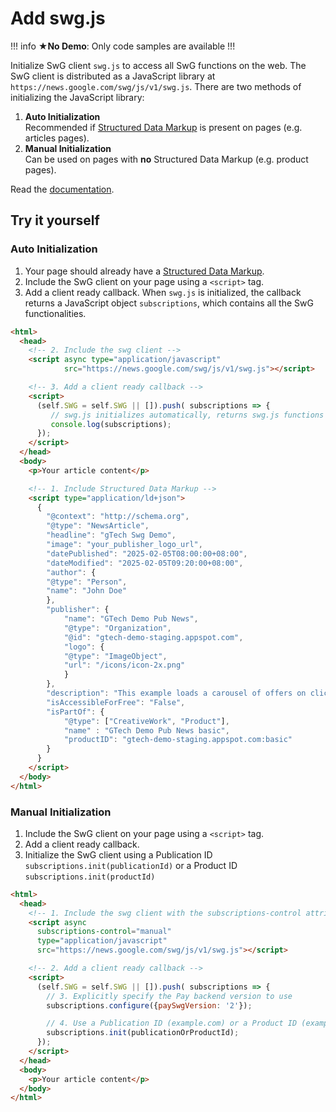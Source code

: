 

# Add swg.js


!!! info ★**No Demo**: Only code samples are available 
!!!

Initialize SwG client `swg.js` to access all SwG functions on the web. The SwG client is distributed as a JavaScript library at `https://news.google.com/swg/js/v1/swg.js`. There are two methods of initializing the JavaScript library:



1. **Auto Initialization** \
Recommended if [Structured Data Markup](https://gtech-demo.appspot.com/html/markup-article-pages.html) is present on pages (e.g. articles pages).
1. **Manual Initialization** \
Can be used on pages with **no** Structured Data Markup (e.g. product pages).

Read the [documentation](https://developers.google.com/news/subscribe/guides/add-swg-js).


## Try it yourself


### Auto Initialization



1. Your page should already have a [Structured Data Markup](https://gtech-demo.appspot.com/html/markup-article-pages.html).
1. Include the SwG client on your page using a `<script>` tag.
1. Add a client ready callback. When `swg.js` is initialized, the callback returns a JavaScript object `subscriptions`, which contains all the SwG functionalities.


```html 
<html>
  <head>
    <!-- 2. Include the swg client -->
    <script async type="application/javascript"
            src="https://news.google.com/swg/js/v1/swg.js"></script>

    <!-- 3. Add a client ready callback -->
    <script>
      (self.SWG = self.SWG || []).push( subscriptions => {
         // swg.js initializes automatically, returns swg.js functions an object.
         console.log(subscriptions);
      });
    </script>
  </head>
  <body>
    <p>Your article content</p>

    <!-- 1. Include Structured Data Markup -->
    <script type="application/ld+json">
      {
        "@context": "http://schema.org",
        "@type": "NewsArticle",
        "headline": "gTech Swg Demo",
        "image": "your_publisher_logo_url",
        "datePublished": "2025-02-05T08:00:00+08:00",
        "dateModified": "2025-02-05T09:20:00+08:00",
        "author": {
        "@type": "Person",
        "name": "John Doe"
        },
        "publisher": {
            "name": "GTech Demo Pub News",
            "@type": "Organization",
            "@id": "gtech-demo-staging.appspot.com",
            "logo": {
            "@type": "ImageObject",
            "url": "/icons/icon-2x.png"
            }
        },
        "description": "This example loads a carousel of offers on click.",
        "isAccessibleForFree": "False",
        "isPartOf": {
            "@type": ["CreativeWork", "Product"],
            "name" : "GTech Demo Pub News basic",
            "productID": "gtech-demo-staging.appspot.com:basic"
        }
      }
    </script>
  </body>
</html>
```



### Manual Initialization



1. Include the SwG client on your page using a `<script>` tag.
1. Add a client ready callback.
1. Initialize the SwG client using a Publication ID `subscriptions.init(publicationId)` or a Product ID `subscriptions.init(productId)`


```html 
<html>
  <head>
    <!-- 1. Include the swg client with the subscriptions-control attribute set to "manual" -->
    <script async 
      subscriptions-control="manual"
      type="application/javascript"
      src="https://news.google.com/swg/js/v1/swg.js"></script>

    <!-- 2. Add a client ready callback -->
    <script>
      (self.SWG = self.SWG || []).push( subscriptions => {
        // 3. Explicitly specify the Pay backend version to use
        subscriptions.configure({paySwgVersion: '2'});

        // 4. Use a Publication ID (example.com) or a Product ID (example.com:premium)
        subscriptions.init(publicationOrProductId);
      });
    </script>
  </head>
  <body>
    <p>Your article content</p>
  </body>
</html>
```